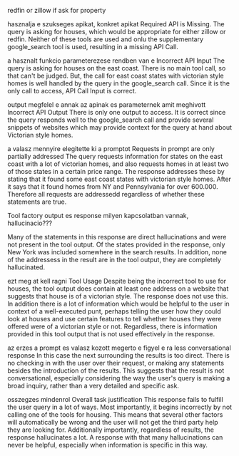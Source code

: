 redfin or zillow if ask for property

hasznalja e szukseges apikat, konkret apikat
Required API is Missing.
The query is asking for houses, which would be appropriate for either zillow or redfin.
Neither of these tools are used and onlu the supplementary google_search tool is used, 
resulting in a missing API Call.

a hasznalt funkcio parameterezese rendben van e
Incorrect API Input 
The query is asking for houses on the east coast. There is no main tool call, so that can't be judged.
But, the call for east coast states with victorian style homes is well handled by the query in the
google_search call. Since it is the only call to access, API Call Input is correct.

output megfelel e annak az apinak es parameternek amit meghivott
Incorrect API Output
There is only one output to access. It is correct since the query responds well to the 
google_search call and provide several snippets of websites which may provide context
for the query at hand about Victorian style homes.

a valasz mennyire elegitette ki a promptot
Requests in prompt are only partially addressed
The query requests information for states on the east coast with a lot of victorian homes,
and also requests homes in at least two of those states in a certain price range. The response
addresses these by stating that it found some east coast states with victorian style homes.
After it says that it found homes from NY and Pennsylvania for over 600.000.
Therefore all requests are addressedd regardless of whether these statements are true.


Tool factory
output es response milyen kapcsolatban vannak, hallucinacio???

Many of the statements in this response are direct hallucinations and were not present in the tool output.
Of the states provided in the response, only New York was included somewhere in the search results.
In addition, none of the addressess in the result are in the tool output, they are completely hallucinated.

ezt meg at kell ragni
Tool Usage
Despite being the incorrect tool to use for houses, the tool output does contain at least one address on a website that suggests 
that house is of a victorian style. The response does not use this. In addition there is a lot of information which would be
helpful to the user in context of a well-executed punt, perhaps telling the user how they could look at houses and use
certain features to tell whether houses they were offered were of a victorian style or not. Regardless, there is information
provided in this tool output that is not used effectively in the response.

az erzes a prompt es valasz kozott megerto e figyel e ra
less conversational response
In this case the next surrounding the results is too direct. There is no checking in with the user over their request, or making
any statements besides the introduction of the results. This suggests that the result is not conversational, especially considering
the way the user's query is making a broad inquiry, rather than a very detailed and specific ask.


osszegzes mindenrol
Overall task justification
This response fails to fulfill the user query in a lot of ways. Most importantly, it begins incorrectly by not calling one
of the tools for housing. This means that several other factors will automatically be wrong and the user will not get the third party
help they are looking for. Additionally importantly, regardless of results, the response hallucinates a lot.
A response with that many hallucinations can never be helpful, especially when information is specific in this way.










